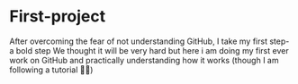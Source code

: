 # First-project
After overcoming the fear of not understanding GitHub, I take my first step- a bold step
We thought it will be very hard but here i am doing my first ever work on GitHub and practically understanding how it works (though I am following a tutorial 🤣😂)
